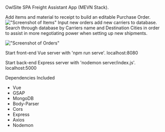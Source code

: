 OwlSite SPA Freight Assistant App (MEVN Stack).

Add items and material to receipt to build an editable Purchase Order.
!["Screenshot of Items"](https://github.com/MikeTheFyke/VueIt/blob/master/client/src/assets/ScreenShot-UIUX.jpg)
Input new orders add new carriers to database. Search through database by Carriers name and Destination Cities in order to assist in more negotiating power when setting up new shipments.

!["Screenshot of Orders"](https://github.com/MikeTheFyke/VueIt/blob/master/client/src/assets/ScreenShot-UIUX.jpg)

Start front-end Vue server with 'npm run serve'. localhost:8080

Start back-end Express server with 'nodemon server/index.js'. localhost:5000

Dependencies Included
- Vue
- GSAP
- MongoDB
- Body-Parser
- Cors
- Express
- Axios
- Nodemon